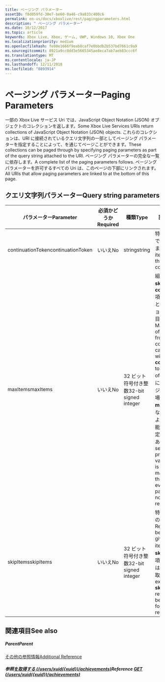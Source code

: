 ```yaml
---
title: ページング パラメーター
assetID: f8d059fd-30e7-be60-0a46-c9a833c400c6
permalink: en-us/docs/xboxlive/rest/pagingparameters.html
description: " ページング パラメーター"
ms.date: 10/12/2017
ms.topic: article
keywords: Xbox Live, Xbox, ゲーム, UWP, Windows 10, Xbox One
ms.localizationpriority: medium
ms.openlocfilehash: fe80e1666f9eab8caf7e0bbdb2b537bd7661c9a9
ms.sourcegitcommit: 8921a9cc0dd3e5665345ae8eca7ab7aeb83ccc6f
ms.translationtype: MT
ms.contentlocale: ja-JP
ms.lasthandoff: 12/11/2018
ms.locfileid: "8893914"
---
```

# <a name="paging-parameters"></a><span data-ttu-id="9bee3-104">ページング パラメーター</span><span class="sxs-lookup"><span data-stu-id="9bee3-104">Paging Parameters</span></span>
 
<span data-ttu-id="9bee3-105">一部の Xbox Live サービス Uri では、JavaScript Object Notation (JSON) オブジェクトのコレクションを返します。</span><span class="sxs-lookup"><span data-stu-id="9bee3-105">Some Xbox Live Services URIs return collections of JavaScript Object Notation (JSON) objects.</span></span> <span data-ttu-id="9bee3-106">これらのコレクションは、URI に接続されているクエリ文字列の一部としてページング パラメーターを指定することによって、を通じてページことができます。</span><span class="sxs-lookup"><span data-stu-id="9bee3-106">These collections can be paged through by specifying paging parameters as part of the query string attached to the URI.</span></span> <span data-ttu-id="9bee3-107">ページング パラメーターの完全な一覧に依存します。</span><span class="sxs-lookup"><span data-stu-id="9bee3-107">A complete list of the paging parameters follows.</span></span> <span data-ttu-id="9bee3-108">ページング パラメーターを許可するすべての Uri は、このページの下部にリンクされます。</span><span class="sxs-lookup"><span data-stu-id="9bee3-108">All URIs that allow paging parameters are linked to at the bottom of this page.</span></span>
 
<a id="ID4E2"></a>

 
## <a name="query-string-parameters"></a><span data-ttu-id="9bee3-109">クエリ文字列パラメーター</span><span class="sxs-lookup"><span data-stu-id="9bee3-109">Query string parameters</span></span> 
 
| <span data-ttu-id="9bee3-110">パラメーター</span><span class="sxs-lookup"><span data-stu-id="9bee3-110">Parameter</span></span>| <span data-ttu-id="9bee3-111">必須かどうか</span><span class="sxs-lookup"><span data-stu-id="9bee3-111">Required</span></span>| <span data-ttu-id="9bee3-112">種類</span><span class="sxs-lookup"><span data-stu-id="9bee3-112">Type</span></span>| <span data-ttu-id="9bee3-113">説明</span><span class="sxs-lookup"><span data-stu-id="9bee3-113">Description</span></span>| 
| --- | --- | --- | --- | 
| <span data-ttu-id="9bee3-114">continuationToken</span><span class="sxs-lookup"><span data-stu-id="9bee3-114">continuationToken</span></span>| <span data-ttu-id="9bee3-115">いいえ</span><span class="sxs-lookup"><span data-stu-id="9bee3-115">No</span></span>| <span data-ttu-id="9bee3-116">string</span><span class="sxs-lookup"><span data-stu-id="9bee3-116">string</span></span>| <span data-ttu-id="9bee3-117">特定の継続トークンで始まる項目を返します。</span><span class="sxs-lookup"><span data-stu-id="9bee3-117">Return the items starting at the given continuation token.</span></span> | 
| <span data-ttu-id="9bee3-118">maxItems</span><span class="sxs-lookup"><span data-stu-id="9bee3-118">maxItems</span></span>| <span data-ttu-id="9bee3-119">いいえ</span><span class="sxs-lookup"><span data-stu-id="9bee3-119">No</span></span>| <span data-ttu-id="9bee3-120">32 ビット符号付き整数</span><span class="sxs-lookup"><span data-stu-id="9bee3-120">32-bit signed integer</span></span>| <span data-ttu-id="9bee3-121">組み合わせた<b>skipItems</b>と<b>continuationToken</b>項目の範囲を返すことができるコレクションから返される項目の最大数。</span><span class="sxs-lookup"><span data-stu-id="9bee3-121">Maximum number of items to return from the collection, which can be combined with <b>skipItems</b> and <b>continuationToken</b> to return a range of items.</span></span> <span data-ttu-id="9bee3-122">サービスに結果の最後のページが返されていない場合でもは<b>maxItems</b>が存在しないと、 <b>maxItems</b>より少ないを返す可能性がある場合、既定値を提供可能性があります。</span><span class="sxs-lookup"><span data-stu-id="9bee3-122">The service may provide a default value if <b>maxItems</b> is not present, and may return fewer than <b>maxItems</b>, even if the last page of results has not yet been returned.</span></span> | 
| <span data-ttu-id="9bee3-123">skipItems</span><span class="sxs-lookup"><span data-stu-id="9bee3-123">skipItems</span></span>| <span data-ttu-id="9bee3-124">いいえ</span><span class="sxs-lookup"><span data-stu-id="9bee3-124">No</span></span>| <span data-ttu-id="9bee3-125">32 ビット符号付き整数</span><span class="sxs-lookup"><span data-stu-id="9bee3-125">32-bit signed integer</span></span>| <span data-ttu-id="9bee3-126">特定の項目数後以降の項目を返します。</span><span class="sxs-lookup"><span data-stu-id="9bee3-126">Return items beginning after the given number of items.</span></span> <span data-ttu-id="9bee3-127">たとえば、 <b>skipItems =「3」</b>項目を取得以降では、4 番目の項目を取得します。</span><span class="sxs-lookup"><span data-stu-id="9bee3-127">For example, <b>skipItems="3"</b> will retrieve items beginning with the fourth item retrieved.</span></span> | 
  
<a id="ID4EDD"></a>

 
## <a name="see-also"></a><span data-ttu-id="9bee3-128">関連項目</span><span class="sxs-lookup"><span data-stu-id="9bee3-128">See also</span></span>
 
<a id="ID4EFD"></a>

 
##### <a name="parent"></a><span data-ttu-id="9bee3-129">Parent</span><span class="sxs-lookup"><span data-stu-id="9bee3-129">Parent</span></span>  

[<span data-ttu-id="9bee3-130">その他の参照情報</span><span class="sxs-lookup"><span data-stu-id="9bee3-130">Additional Reference</span></span>](atoc-xboxlivews-reference-additional.md)

  
<a id="ID4ERD"></a>

 
##### <a name="reference--get-usersxuidxuidachievementsuriachievementsuri-achievementsusersxuidachievementsgetv2md"></a><span data-ttu-id="9bee3-131">参照[を取得する (/users/xuid({xuid})/achievements)](../uri/achievements/uri-achievementsusersxuidachievementsgetv2.md)</span><span class="sxs-lookup"><span data-stu-id="9bee3-131">Reference  [GET (/users/xuid({xuid})/achievements)](../uri/achievements/uri-achievementsusersxuidachievementsgetv2.md)</span></span>

   